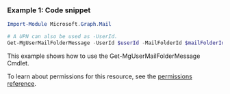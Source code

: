 ### Example 1: Code snippet

```powershellImport-Module Microsoft.Graph.Mail

# A UPN can also be used as -UserId.
Get-MgUserMailFolderMessage -UserId $userId -MailFolderId $mailFolderId
```
This example shows how to use the Get-MgUserMailFolderMessage Cmdlet.
To learn about permissions for this resource, see the [permissions reference](/graph/permissions-reference).

